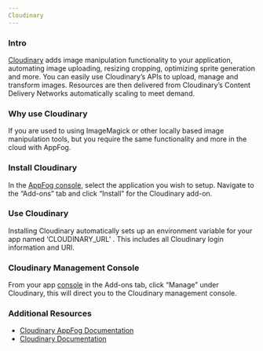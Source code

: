 ```yaml
---
Cloudinary
---
```


### Intro

[Cloudinary](http://cloudinary.com/) adds image manipulation functionality to your application, automating image uploading, resizing cropping, optimizing sprite generation and more. You can easily use Cloudinary’s APIs to upload, manage and transform images. Resources are then delivered from Cloudinary’s Content Delivery Networks automatically scaling to meet demand. 

### Why use Cloudinary

If you are used to using ImageMagick or other locally based image manipulation tools, but you require the same functionality and more in the cloud with AppFog.

### Install Cloudinary

In the [AppFog console](https://console.appfog.com/), select the application you wish to setup.
Navigate to the “Add-ons” tab and click “Install” for the Cloudinary add-on.

### Use Cloudinary

Installing Cloudinary automatically sets up an environment variable for your app named ‘CLOUDINARY_URL’ . This includes all Cloudinary login information and URI. 

### Cloudinary Management Console

From your app [console](https://console.appfog.com/) in the Add-ons tab, click “Manage” under Cloudinary, this will direct you to the Cloudinary management console.

### Additional Resources
* [Cloudinary AppFog Documentation](http://cloudinary.com/documentation/appfog_integration)
* [Cloudinary Documentation](http://cloudinary.com/documentation/)
